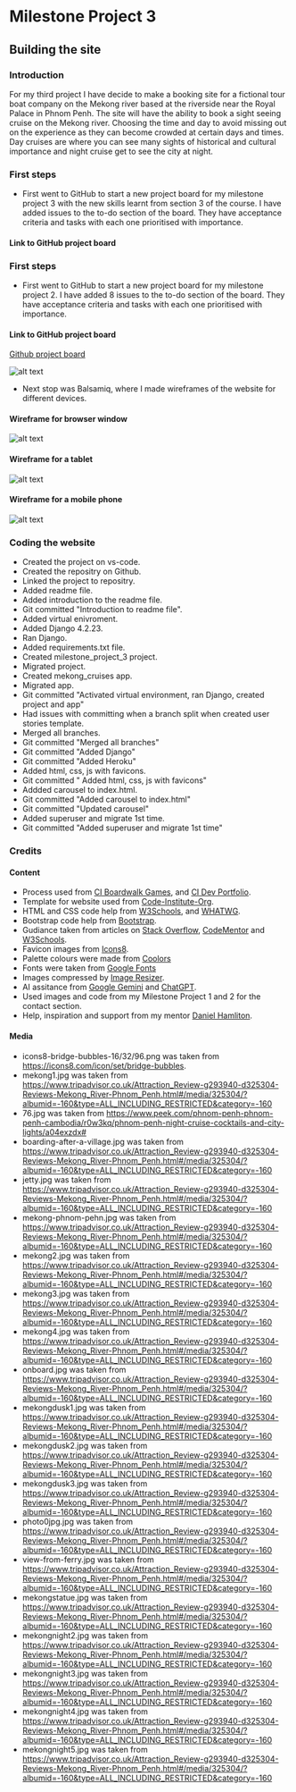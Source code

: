 # **Milestone Project 3** 

## Building the site

### Introduction

For my third project I have decide to make a booking site for a fictional tour boat company on the Mekong river based at the riverside near the Royal Palace in Phnom Penh. The site will have the ability to book a sight seeing cruise on the Mekong river. Choosing the time and day to avoid missing out on the experience as they can become crowded at certain days and times. Day cruises are where you can see many sights of historical and cultural importance and night cruise get to see the city at night.


### First steps

- First went to GitHub to start a new project board for my milestone project 3 with the new skills learnt from section 3 of the course. I have added  issues to the to-do section of the board. They have acceptance criteria and tasks with each one prioritised with importance.

#### Link to GitHub project board
### First steps

- First went to GitHub to start a new project board for my milestone project 2. I have added 8 issues to the to-do section of the board. They have acceptance criteria and tasks with each one prioritised with importance.

#### Link to GitHub project board

[Github project board](https://github.com/users/MrCCampbell/projects/8/views/1)

![alt text](static/readme_images/Screenshot%202025-08-04%20195723.png "Github project board")

- Next stop was Balsamiq, where I made wireframes of the website for different devices.

#### Wireframe for browser window

![alt text](static/readme_images/Screenshot%202025-08-03%20184835.png "Browser window")

#### Wireframe for a tablet

![alt text](static/readme_images/Screenshot%202025-08-03%20184750.png "Tablet window")

#### Wireframe for a mobile phone

![alt text](static/readme_images/Screenshot%202025-08-03%20184735.png "Mobile phone window")

### Coding the website

- Created the project on vs-code.
- Created the repositry on Github.
- Linked the project to repositry.
- Added readme file.
- Added introduction to the readme file. 
- Git committed "Introduction to readme file".
- Added virtual enivroment.
- Added Django 4.2.23.
- Ran Django.
- Added requirements.txt file.
- Created milestone_project_3 project.
- Migrated project.
- Created mekong_cruises app.
- Migrated app.
- Git committed "Activated virtual environment, ran Django, created project and app"
- Had issues with committing when a branch split when created user stories template.
- Merged all branches.
- Git committed "Merged all branches"
- Git committed "Added Django"
- Git committed "Added Heroku"
- Added html, css, js with favicons.
- Git committed " Added html, css, js with favicons"
- Addded carousel to index.html.
- Git committed "Added carousel to index.html"
- Git committed "Updated carousel"
- Added superuser and migrate 1st time.
- Git committed "Added superuser and migrate 1st time"

### Credits

#### Content

- Process used from [CI Boardwalk Games](https://github.com/Code-Institute-Solutions/boardwalk-games-v1-sourcecode.git), and [CI Dev Portfolio](https://github.com/Code-Institute-Solutions/dev-portfolio.git).
- Template for website used from [Code-Institute-Org](https://github.com/Code-Institute-Org/ci-full-template).
- HTML and CSS code help from [W3Schools](https://www.w3schools.com/), and [WHATWG](https://whatwg.org/).
- Bootstrap code help from [Bootstrap](https://getbootstrap.com/).
- Gudiance taken from articles on [Stack Overflow](https://stackoverflow.com/), [CodeMentor](https://www.codementor.io/projects) and [W3Schools](https://www.w3schools.com/).
- Favicon images from [Icons8](https://www.icons8.com/).
- Palette colours were made from [Coolors](https://coolors.co/)
- Fonts were taken from [Google Fonts](https://fonts.google.com/)
- Images compressed by [Image Resizer](https://imageresizer.com/image-compressor).
- AI assitance from [Google Gemini](https://gemini.google.com) and [ChatGPT](https://chat.openai.com/).
- Used images and code from my Milestone Project 1 and 2 for the contact section.
- Help, inspiration and support from my mentor [Daniel Hamliton](https://github.com/dlhamilton).

#### Media

- icons8-bridge-bubbles-16/32/96.png was taken from https://icons8.com/icon/set/bridge-bubbles.
- mekong1.jpg was taken from https://www.tripadvisor.co.uk/Attraction_Review-g293940-d325304-Reviews-Mekong_River-Phnom_Penh.html#/media/325304/?albumid=-160&type=ALL_INCLUDING_RESTRICTED&category=-160
- 76.jpg was taken from https://www.peek.com/phnom-penh-phnom-penh-cambodia/r0w3kq/phnom-penh-night-cruise-cocktails-and-city-lights/a04exzdx#
- boarding-after-a-village.jpg was taken from https://www.tripadvisor.co.uk/Attraction_Review-g293940-d325304-Reviews-Mekong_River-Phnom_Penh.html#/media/325304/?albumid=-160&type=ALL_INCLUDING_RESTRICTED&category=-160
- jetty.jpg was taken from https://www.tripadvisor.co.uk/Attraction_Review-g293940-d325304-Reviews-Mekong_River-Phnom_Penh.html#/media/325304/?albumid=-160&type=ALL_INCLUDING_RESTRICTED&category=-160
- mekong-phnom-pehn.jpg was taken from https://www.tripadvisor.co.uk/Attraction_Review-g293940-d325304-Reviews-Mekong_River-Phnom_Penh.html#/media/325304/?albumid=-160&type=ALL_INCLUDING_RESTRICTED&category=-160
- mekong2.jpg was taken from https://www.tripadvisor.co.uk/Attraction_Review-g293940-d325304-Reviews-Mekong_River-Phnom_Penh.html#/media/325304/?albumid=-160&type=ALL_INCLUDING_RESTRICTED&category=-160
- mekong3.jpg was taken from https://www.tripadvisor.co.uk/Attraction_Review-g293940-d325304-Reviews-Mekong_River-Phnom_Penh.html#/media/325304/?albumid=-160&type=ALL_INCLUDING_RESTRICTED&category=-160
- mekong4.jpg was taken from https://www.tripadvisor.co.uk/Attraction_Review-g293940-d325304-Reviews-Mekong_River-Phnom_Penh.html#/media/325304/?albumid=-160&type=ALL_INCLUDING_RESTRICTED&category=-160
- onboard.jpg was taken from https://www.tripadvisor.co.uk/Attraction_Review-g293940-d325304-Reviews-Mekong_River-Phnom_Penh.html#/media/325304/?albumid=-160&type=ALL_INCLUDING_RESTRICTED&category=-160
- mekongdusk1.jpg was taken from https://www.tripadvisor.co.uk/Attraction_Review-g293940-d325304-Reviews-Mekong_River-Phnom_Penh.html#/media/325304/?albumid=-160&type=ALL_INCLUDING_RESTRICTED&category=-160
- mekongdusk2.jpg was taken from https://www.tripadvisor.co.uk/Attraction_Review-g293940-d325304-Reviews-Mekong_River-Phnom_Penh.html#/media/325304/?albumid=-160&type=ALL_INCLUDING_RESTRICTED&category=-160
- mekongdusk3.jpg was taken from https://www.tripadvisor.co.uk/Attraction_Review-g293940-d325304-Reviews-Mekong_River-Phnom_Penh.html#/media/325304/?albumid=-160&type=ALL_INCLUDING_RESTRICTED&category=-160
- photo0jpg.jpg was taken from https://www.tripadvisor.co.uk/Attraction_Review-g293940-d325304-Reviews-Mekong_River-Phnom_Penh.html#/media/325304/?albumid=-160&type=ALL_INCLUDING_RESTRICTED&category=-160
- view-from-ferry.jpg was taken from https://www.tripadvisor.co.uk/Attraction_Review-g293940-d325304-Reviews-Mekong_River-Phnom_Penh.html#/media/325304/?albumid=-160&type=ALL_INCLUDING_RESTRICTED&category=-160
- mekongstatue.jpg was taken from https://www.tripadvisor.co.uk/Attraction_Review-g293940-d325304-Reviews-Mekong_River-Phnom_Penh.html#/media/325304/?albumid=-160&type=ALL_INCLUDING_RESTRICTED&category=-160
- mekongnight2.jpg was taken from https://www.tripadvisor.co.uk/Attraction_Review-g293940-d325304-Reviews-Mekong_River-Phnom_Penh.html#/media/325304/?albumid=-160&type=ALL_INCLUDING_RESTRICTED&category=-160
- mekongnight3.jpg was taken from https://www.tripadvisor.co.uk/Attraction_Review-g293940-d325304-Reviews-Mekong_River-Phnom_Penh.html#/media/325304/?albumid=-160&type=ALL_INCLUDING_RESTRICTED&category=-160
- mekongnight4.jpg was taken from https://www.tripadvisor.co.uk/Attraction_Review-g293940-d325304-Reviews-Mekong_River-Phnom_Penh.html#/media/325304/?albumid=-160&type=ALL_INCLUDING_RESTRICTED&category=-160
- mekongnight5.jpg was taken from https://www.tripadvisor.co.uk/Attraction_Review-g293940-d325304-Reviews-Mekong_River-Phnom_Penh.html#/media/325304/?albumid=-160&type=ALL_INCLUDING_RESTRICTED&category=-160